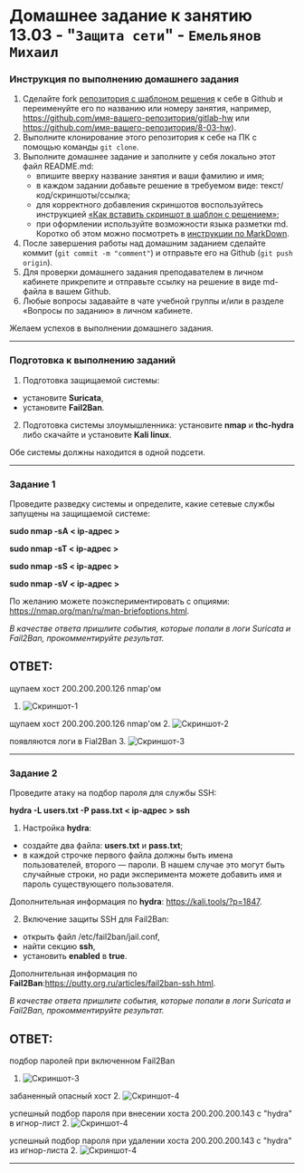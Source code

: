 # Домашнее задание к занятию 13.03 - "`Защита сети`" - `Емельянов Михаил`

### Инструкция по выполнению домашнего задания

1. Сделайте fork [репозитория c шаблоном решения](https://github.com/netology-code/sys-pattern-homework) к себе в Github и переименуйте его по названию или номеру занятия, например, https://github.com/имя-вашего-репозитория/gitlab-hw или https://github.com/имя-вашего-репозитория/8-03-hw).
2. Выполните клонирование этого репозитория к себе на ПК с помощью команды `git clone`.
3. Выполните домашнее задание и заполните у себя локально этот файл README.md:
   - впишите вверху название занятия и ваши фамилию и имя;
   - в каждом задании добавьте решение в требуемом виде: текст/код/скриншоты/ссылка;
   - для корректного добавления скриншотов воспользуйтесь инструкцией [«Как вставить скриншот в шаблон с решением»](https://github.com/netology-code/sys-pattern-homework/blob/main/screen-instruction.md);
   - при оформлении используйте возможности языка разметки md. Коротко об этом можно посмотреть в [инструкции по MarkDown](https://github.com/netology-code/sys-pattern-homework/blob/main/md-instruction.md).
4. После завершения работы над домашним заданием сделайте коммит (`git commit -m "comment"`) и отправьте его на Github (`git push origin`).
5. Для проверки домашнего задания преподавателем в личном кабинете прикрепите и отправьте ссылку на решение в виде md-файла в вашем Github.
6. Любые вопросы задавайте в чате учебной группы и/или в разделе «Вопросы по заданию» в личном кабинете.

Желаем успехов в выполнении домашнего задания.

------

### Подготовка к выполнению заданий

1. Подготовка защищаемой системы:

- установите **Suricata**,
- установите **Fail2Ban**.

2. Подготовка системы злоумышленника: установите **nmap** и **thc-hydra** либо скачайте и установите **Kali linux**.

Обе системы должны находится в одной подсети.

------

### Задание 1

Проведите разведку системы и определите, какие сетевые службы запущены на защищаемой системе:

**sudo nmap -sA < ip-адрес >**

**sudo nmap -sT < ip-адрес >**

**sudo nmap -sS < ip-адрес >**

**sudo nmap -sV < ip-адрес >**

По желанию можете поэкспериментировать с опциями: https://nmap.org/man/ru/man-briefoptions.html.

*В качестве ответа пришлите события, которые попали в логи Suricata и Fail2Ban, прокомментируйте результат.*


## ОТВЕТ:

щупаем хост 200.200.200.126 nmap'ом
1. ![Скриншот-1](https://github.com/Monooks/13-03_NetoHW/blob/main/img/png_1.png)

щупаем хост 200.200.200.126 nmap'ом
2. ![Скриншот-2](https://github.com/Monooks/13-03_NetoHW/blob/main/img/png_2.png)

появляются логи в Fial2Ban
3. ![Скриншот-3](https://github.com/Monooks/13-03_NetoHW/blob/main/img/png_3.png)

------

### Задание 2

Проведите атаку на подбор пароля для службы SSH:

**hydra -L users.txt -P pass.txt < ip-адрес > ssh**

1. Настройка **hydra**: 
 
 - создайте два файла: **users.txt** и **pass.txt**;
 - в каждой строчке первого файла должны быть имена пользователей, второго — пароли. В нашем случае это могут быть случайные строки, но ради эксперимента можете добавить имя и пароль существующего пользователя.

Дополнительная информация по **hydra**: https://kali.tools/?p=1847.

2. Включение защиты SSH для Fail2Ban:

-  открыть файл /etc/fail2ban/jail.conf,
-  найти секцию **ssh**,
-  установить **enabled**  в **true**.

Дополнительная информация по **Fail2Ban**:https://putty.org.ru/articles/fail2ban-ssh.html.

*В качестве ответа пришлите события, которые попали в логи Suricata и Fail2Ban, прокомментируйте результат.*

## ОТВЕТ:

подбор паролей при включенном Fail2Ban
1. ![Скриншот-3](https://github.com/Monooks/13-03_NetoHW/blob/main/img/png_4.png)

забаненный опасный хост
2. ![Скриншот-4](https://github.com/Monooks/13-03_NetoHW/blob/main/img/png_5.png)

успешный подбор пароля при внесении хоста 200.200.200.143 с "hydra" в игнор-лист
2. ![Скриншот-4](https://github.com/Monooks/13-03_NetoHW/blob/main/img/png_6.png)

успешный подбор пароля при удалении хоста 200.200.200.143 с "hydra" из игнор-листа
2. ![Скриншот-4](https://github.com/Monooks/13-03_NetoHW/blob/main/img/png_7.png)

------